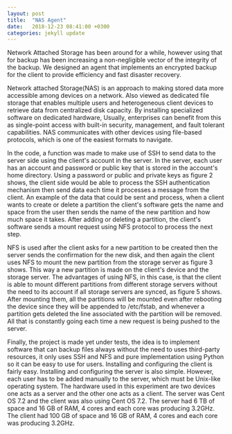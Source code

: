 ```yaml
---
layout: post
title:  "NAS Agent"
date:   2018-12-23 08:41:00 +0300
categories: jekyll update
---
```

Network Attached Storage has been around for a while, however using that for backup has been increasing a non-negligible vector of the integrity of the backup. We designed an agent that implements an encrypted backup for the client to provide efficiency and fast disaster recovery. 


Network attached Storage(NAS) is an approach to making stored data more accessible among devices on a network. Also viewed as dedicated file storage that enables multiple users and heterogeneous client devices to retrieve data from centralized disk capacity. By installing specialized software on dedicated hardware, Usually, enterprises can benefit from this as single-point access with built-in security, management, and fault tolerant capabilities. NAS communicates with other devices using file-based protocols, which is one of the easiest formats to navigate. 

In the code, a function was made to make use of SSH to send data to the server side using the client's account in the server. In the server, each user has an account and password or public key that is stored in the account's home directory. Using a password or public and private keys as figure 2 shows, the client side would be able to process the SSH authentication mechanism then send data each time it processes a message from the client. An example of the data that could be sent and process, when a client wants to create or delete a partition the client's software gets the name and space from the user then sends the name of the new partition and how much space it takes. After adding or deleting a partition, the client's software sends a mount request using NFS protocol to process the next step. 

NFS is used after the client asks for a new partition to be created then the server sends the confirmation for the new disk, and then again the client uses NFS to mount the new partition from the storage server as figure 3 shows. This way a new partition is made on the client's device and the storage server. The advantages of using NFS, in this case, is that the client is able to mount different partitions from different storage servers without the need to its account if all storage servers are synced, as figure 5 shows. After mounting them, all the partitions will be mounted even after rebooting the device since they will be appended to /etc/fstab, and whenever a partition gets deleted the line associated with the partition will be removed. All that is constantly going each time a new request is being pushed to the server.

Finally, the project is made yet under tests, the idea is to implement software that can backup files always without the need to uses third-party resources, it only uses SSH and NFS and pure implementation using Python so it can be easy to use for users. Installing and configuring the client is fairly easy. Installing and configuring the server is also simple. However, each user has to be added manually to the server, which must be Unix-like operating system. The hardware used in this experiment are two devices one acts as a server and the other one acts as a client. The server was Cent OS 7.2 and the client was also using Cent OS 7.2. The server had 6 TB of space and 16 GB of RAM, 4 cores and each core was producing 3.2GHz. The client had 100 GB of space and 16 GB of RAM, 4 cores and each core was producing 3.2GHz.


